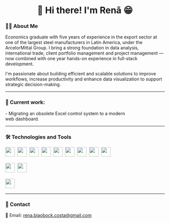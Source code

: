 <h1 align="center">👋 Hi there! I'm Renã 😁</h1>

<h3>👨‍💻 About Me</h3>

Economics graduate with five years of experience in the export sector at one of the largest steel manufacturers in Latin America, under the ArcelorMittal Group. I bring a strong foundation in data analysis, international trade, client portfolio management and project management — now combined with one year hands-on experience in full-stack development.

I'm passionate about building efficient and scalable solutions to improve workflows, increase productivity and enhance data visualization to support strategic decision-making.

<hr>

<h3>📌 Current work:</h3>

<div style="display: flex">
  - Migrating an obsolete Excel control system to a modern web dashboard.&nbsp;
  <img src="https://cdn.jsdelivr.net/gh/devicons/devicon@latest/icons/react/react-original.svg" height="15" />&nbsp;
  <img src="https://cdn.jsdelivr.net/gh/devicons/devicon@latest/icons/typescript/typescript-original.svg" height="15" />&nbsp;
  <img src="https://cdn.jsdelivr.net/gh/devicons/devicon@latest/icons/nodejs/nodejs-original.svg"  height="15" />&nbsp;
  <img src="https://cdn.jsdelivr.net/gh/devicons/devicon@latest/icons/postgresql/postgresql-original.svg" height="15" />&nbsp;
  <img src="https://cdn.jsdelivr.net/gh/devicons/devicon@latest/icons/jest/jest-plain.svg" height="15" />&nbsp;
  <img src="https://cdn.jsdelivr.net/gh/devicons/devicon@latest/icons/tailwindcss/tailwindcss-original.svg" height="15" />&nbsp;
</div>

<hr>

<h3>🛠️ Technologies and Tools</h3>

<div style="display: inline_block">
  <img src="https://cdn.jsdelivr.net/gh/devicons/devicon@latest/icons/html5/html5-original.svg" height="30" />&nbsp;
  <img src="https://cdn.jsdelivr.net/gh/devicons/devicon@latest/icons/css3/css3-original.svg" height="30" />&nbsp;
  <img src="https://cdn.jsdelivr.net/gh/devicons/devicon@latest/icons/javascript/javascript-original.svg" height="30" />&nbsp; 
  <img src="https://cdn.jsdelivr.net/gh/devicons/devicon@latest/icons/react/react-original.svg" height="30" />&nbsp;
  <img src="https://cdn.jsdelivr.net/gh/devicons/devicon@latest/icons/redux/redux-original.svg" height="30" />&nbsp;
  <img src="https://cdn.jsdelivr.net/gh/devicons/devicon@latest/icons/typescript/typescript-original.svg" height="30" />&nbsp;
  <img src="https://cdn.jsdelivr.net/gh/devicons/devicon@latest/icons/nodejs/nodejs-original.svg"  height="30" />&nbsp;
  <img src="https://cdn.jsdelivr.net/gh/devicons/devicon@latest/icons/python/python-original.svg" height="30" />&nbsp;
  <img src="https://cdn.jsdelivr.net/gh/devicons/devicon@latest/icons/tailwindcss/tailwindcss-original.svg" height="30" />&nbsp;
</div>
<br>
<div style="display: inline_block">
  <img src="https://cdn.jsdelivr.net/gh/devicons/devicon@latest/icons/azuresqldatabase/azuresqldatabase-original.svg" height="30" />&nbsp;
  <img src="https://cdn.jsdelivr.net/gh/devicons/devicon@latest/icons/postgresql/postgresql-original.svg" height="30" />&nbsp;
</div>
<br>
<div style="display: inline_block">
  <img src="https://cdn.jsdelivr.net/gh/devicons/devicon@latest/icons/jest/jest-plain.svg" height="30" />&nbsp;
</div>

<hr>

<h3>📩 Contact</h3>

📧 Email: rena.biaobock.costa@gmail.com


